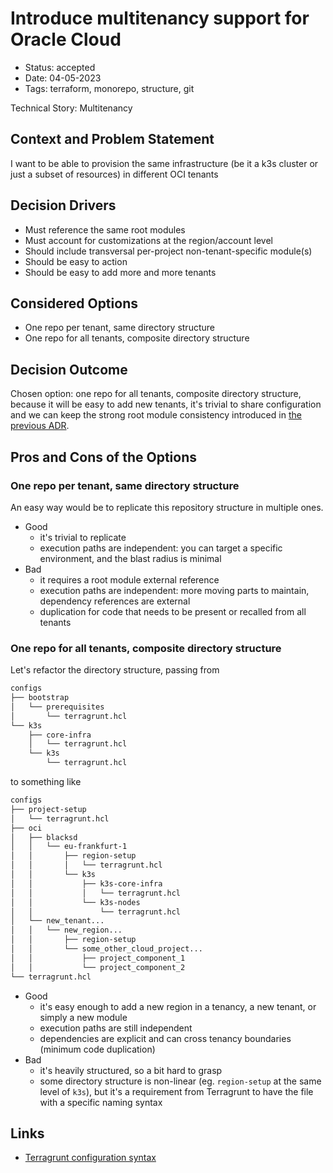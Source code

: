 # Introduce multitenancy support for Oracle Cloud

- Status: accepted
- Date: 04-05-2023
- Tags: terraform, monorepo, structure, git

Technical Story: Multitenancy

## Context and Problem Statement

I want to be able to provision the same infrastructure (be it a k3s cluster or just a subset of resources) in different OCI tenants

## Decision Drivers <!-- optional -->

- Must reference the same root modules
- Must account for customizations at the region/account level
- Should include transversal per-project non-tenant-specific module(s)
- Should be easy to action
- Should be easy to add more and more tenants

## Considered Options

- One repo per tenant, same directory structure
- One repo for all tenants, composite directory structure

## Decision Outcome

Chosen option: one repo for all tenants, composite directory structure, because it will be easy to add new tenants, it's trivial to share configuration and we can keep the strong root module consistency introduced in [the previous ADR](20230428-terraform-module-versioning.md).

## Pros and Cons of the Options <!-- optional -->

### One repo per tenant, same directory structure

An easy way would be to replicate this repository structure in multiple ones.

- Good
  - it's trivial to replicate
  - execution paths are independent: you can target a specific environment, and the blast radius is minimal
- Bad
  - it requires a root module external reference
  - execution paths are independent: more moving parts to maintain, dependency references are external
  - duplication for code that needs to be present or recalled from all tenants

### One repo for all tenants, composite directory structure

Let's refactor the directory structure, passing from

```txt
configs
├── bootstrap
│   └── prerequisites
│       └── terragrunt.hcl
└── k3s
    ├── core-infra
    │   └── terragrunt.hcl
    └── k3s
        └── terragrunt.hcl
```

to something like

```txt
configs
├── project-setup
│   └── terragrunt.hcl
├── oci
│   ├── blacksd
│   │   └── eu-frankfurt-1
│   │       ├── region-setup
│   │       │   └── terragrunt.hcl
│   │       └── k3s
│   │           ├── k3s-core-infra
│   │           │   └── terragrunt.hcl
│   │           └── k3s-nodes
│   │               └── terragrunt.hcl
│   └── new_tenant...
│   │   └── new_region...
│   │       ├── region-setup
│   │       └── some_other_cloud_project...
│   │           ├── project_component_1
│   │           └── project_component_2
└── terragrunt.hcl
```

- Good
  - it's easy enough to add a new region in a tenancy, a new tenant, or simply a new module
  - execution paths are still independent
  - dependencies are explicit and can cross tenancy boundaries (minimum code duplication)
- Bad
  - it's heavily structured, so a bit hard to grasp
  - some directory structure is non-linear (eg. `region-setup` at the same level of `k3s`), but it's a requirement from Terragrunt to have the file with a specific naming syntax


## Links

- [Terragrunt configuration syntax](https://terragrunt.gruntwork.io/docs/getting-started/configuration/)
